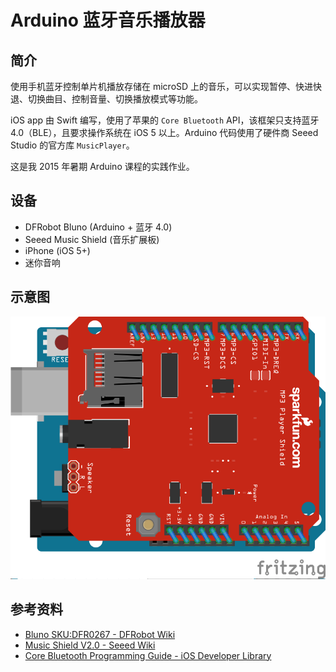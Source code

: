 # Arduino 蓝牙音乐播放器

## 简介

使用手机蓝牙控制单片机播放存储在 microSD 上的音乐，可以实现暂停、快进快退、切换曲目、控制音量、切换播放模式等功能。

iOS app 由 Swift 编写，使用了苹果的 `Core Bluetooth` API，该框架只支持蓝牙 4.0（BLE），且要求操作系统在 iOS 5 以上。Arduino 代码使用了硬件商 Seeed Studio 的官方库 `MusicPlayer`。

这是我 2015 年暑期 Arduino 课程的实践作业。

## 设备

* DFRobot Bluno (Arduino + 蓝牙 4.0)
* Seeed Music Shield (音乐扩展板)
* iPhone (iOS 5+)
* 迷你音响

## 示意图

![Sketch](./sketch.png)

## 参考资料

* [Bluno SKU:DFR0267 - DFRobot Wiki](http://www.dfrobot.com/wiki/index.php/Bluno_SKU:DFR0267)
* [Music Shield V2.0 - Seeed Wiki](http://www.seeedstudio.com/wiki/index.php?title=Music_Shield_V2.0&uselang=en)
* [Core Bluetooth Programming Guide - iOS Developer Library](https://developer.apple.com/library/ios/documentation/NetworkingInternetWeb/Conceptual/CoreBluetooth_concepts/AboutCoreBluetooth/Introduction.html)
